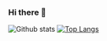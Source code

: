 ### Hi there 👋

<!--
**StoneRed5/StoneRed5** is a ✨ _special_ ✨ repository because its `README.md` (this file) appears on your GitHub profile.

Here are some ideas to get you started:

- 🔭 I’m currently working on ...
- 🌱 I’m currently learning ...
- 👯 I’m looking to collaborate on ...
- 🤔 I’m looking for help with ...
- 💬 Ask me about ...
- 📫 How to reach me: ...
- 😄 Pronouns: ...
- ⚡ Fun fact: ...
-->
![Github stats](https://github-readme-stats.vercel.app/api?username=StoneRed5&show_icons=true&theme=cobalt)
[![Top Langs](https://github-readme-stats.vercel.app/api/top-langs/?username=StoneRed5&theme=cobalt)](https://github.com/anuraghazra/github-readme-stats)
